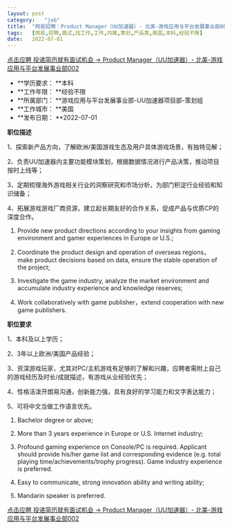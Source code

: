 ```yaml
---
layout:	post
category:	"job"
title:	"网易招聘：Product Manager（UU加速器）- 北美-游戏应用与平台发展事业部002-策划-产品类-美国本科经验不限"
tags:	[网易,招聘,面试,找工作,工作,内推,策划,产品类,美国,本科,经验不限]
date:	2022-07-01
---
```


[点击应聘 投递简历就有面试机会 ->  Product Manager（UU加速器）- 北美-游戏应用与平台发展事业部002](http://mobile.bole.netease.com/bole/boleDetail?id=40943&employeeId=346f03c3cda5f04c&key=all)



- **学历要求： **本科
- **工作年限： **经验不限
- **所属部门： **游戏应用与平台发展事业部-UU加速器项目部-策划组
- **工作城市： **美国
- **发布日期： **2022-07-01



**职位描述**

1、探索新产品方向，了解欧洲/美国游戏生态及用户具体游戏场景，有独特见解；

2、负责UU加速器内主要功能模块策划，根据数据情况进行产品决策，推动项目按时上线等；

3、定期梳理海外游戏相关行业的洞察研究和市场分析，为部门积淀行业经验和知识储备；

4、拓展游戏游戏厂商资源，建立起长期友好的合作关系，促成产品与优质CP的深度合作。



1. Provide new product directions according to your insights from gaming environment and gamer experiences in Europe or U.S.;

2. Coordinate the product design and operation of overseas regions，make product decisions based on data, ensure the stable operation of the project;

3. Investigate the game industry, analyze the market environment and accumulate industry experience and knowledge reserves;

4. Work collaboratively with game publisher，extend cooperation with new game publishers.



**职位要求**

1、本科及以上学历；

2、3年以上欧洲/美国产品经验；

3、资深游戏玩家，尤其对PC/主机游戏有足够的了解和兴趣，应聘者需附上自己的游戏经历及时长/成就描述，有游戏从业经验优先；

4、性格活泼开朗易沟通，创新能力强，具有良好的学习能力和文字表达能力；

5、可将中文当做工作语言优先。



1. Bachelor degree or above;

2. More than 3 years experience in Europe or U.S. Internet industry;

3. Profound gaming experience on Console/PC is required. Applicant should provide his/her game list and corresponding evidence (e.g. total playing time/achievements/trophy progress). Game industry experience is preferred.

4. Easy to communicate, strong innovation ability and writing ability;

5. Mandarin speaker is preferred.



[点击应聘 投递简历就有面试机会 ->  Product Manager（UU加速器）- 北美-游戏应用与平台发展事业部002](http://mobile.bole.netease.com/bole/boleDetail?id=40943&employeeId=346f03c3cda5f04c&key=all)